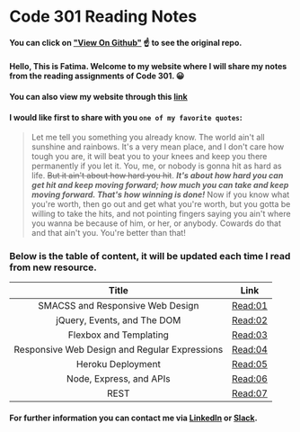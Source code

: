 # Code 301 Reading Notes
#### You can click on ["View On Github"](https://github.com/fati-ma/reading-notes-301) ☝️ to see the original repo.

#### Hello, This is Fatima. Welcome to my website where I will share my notes from the reading assignments of Code 301. 😀
#### You can also view my website through this [link](https://fati-ma.github.io/reading-notes-301/)


#### I would like first to share with you `one of my favorite quotes`: 

> Let me tell you something you already know. The world ain't all sunshine and rainbows. It's a very mean place, and I don't care how tough you are, it will beat you to your knees and keep you there permanently if you let it. You, me, or nobody is gonna hit as hard as life. ~~But it ain't about how hard you hit~~. ***It's about how hard you can get hit and keep moving forward; how much you can take and keep moving forward. That's how winning is done!*** Now if you know what you're worth, then go out and get what you're worth, but you gotta be willing to take the hits, and not pointing fingers saying you ain't where you wanna be because of him, or her, or anybody. Cowards do that and that ain't you. You're better than that! 

### Below is the table of content, it will be updated each time I read from new resource.

| Title     | Link    | 
| :-------------: | :----------: | 
|  SMACSS and Responsive Web Design | [Read:01](https://github.com/fati-ma/reading-notes-301/blob/main/read-01.md)   | 
|  jQuery, Events, and The DOM | [Read:02](https://github.com/fati-ma/reading-notes-301/blob/main/read-02.md)   | 
|  Flexbox and Templating | [Read:03](https://github.com/fati-ma/reading-notes-301/blob/main/read-03.md)   | 
|  Responsive Web Design and Regular Expressions | [Read:04](https://github.com/fati-ma/reading-notes-301/blob/main/read-04.md)   | 
|  Heroku Deployment | [Read:05](https://github.com/fati-ma/reading-notes-301/blob/main/read-05.md)   | 
|  Node, Express, and APIs | [Read:06](https://github.com/fati-ma/reading-notes-301/blob/main/read-06.md)   | 
|  REST | [Read:07](https://github.com/fati-ma/reading-notes-301/blob/main/read-07.md)   | 

#### For further information you can contact me via [LinkedIn](linkedin.com/in/fatima-atiyya-9a0a471b1) or [Slack](ltuc-asac.slack.com).
